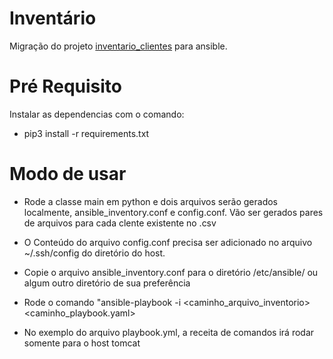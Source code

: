 # Inventário
Migração do projeto [inventario_clientes](https://github.com/andrejesusdasilva/Python/tree/master/paramiko_proxycomand) para ansible.

# Pré Requisito

Instalar as dependencias com o comando:
* pip3 install -r requirements.txt
# Modo de usar

* Rode a classe main em python e dois arquivos serão gerados localmente, ansible_inventory.conf e config.conf. Vão ser gerados pares
de arquivos para cada clente existente no .csv

* O Conteúdo do arquivo config.conf precisa ser adicionado no arquivo ~/.ssh/config do diretório do host.

* Copie o arquivo ansible_inventory.conf para o diretório /etc/ansible/ ou algum outro diretório de sua preferência

* Rode o comando "ansible-playbook -i <caminho_arquivo_inventorio> <caminho_playbook.yaml>

* No exemplo do arquivo playbook.yml, a receita de comandos irá rodar somente para o host tomcat